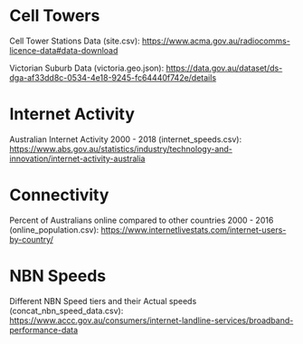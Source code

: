 # Cell Towers

Cell Tower Stations Data (site.csv): https://www.acma.gov.au/radiocomms-licence-data#data-download

Victorian Suburb Data (victoria.geo.json): https://data.gov.au/dataset/ds-dga-af33dd8c-0534-4e18-9245-fc64440f742e/details


# Internet Activity

Australian Internet Activity 2000 - 2018 (internet_speeds.csv): https://www.abs.gov.au/statistics/industry/technology-and-innovation/internet-activity-australia


# Connectivity 

Percent of Australians online compared to other countries 2000 - 2016 (online_population.csv): https://www.internetlivestats.com/internet-users-by-country/


# NBN Speeds 

Different NBN Speed tiers and their Actual speeds (concat_nbn_speed_data.csv): https://www.accc.gov.au/consumers/internet-landline-services/broadband-performance-data
